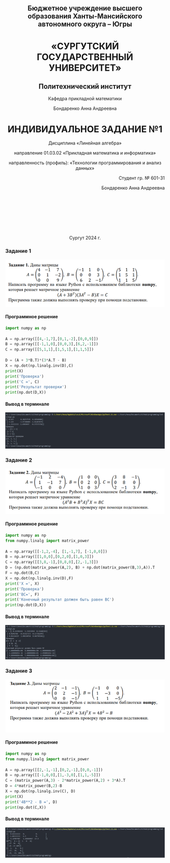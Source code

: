 <h2 style="text-align: center;">Бюджетное учреждение высшего образования Ханты-Мансийского автономного округа – Югры</h2>  

<h1 style="text-align: center;">«СУРГУТСКИЙ ГОСУДАРСТВЕННЫЙ УНИВЕРСИТЕТ»</h1>

<h2 style="text-align: center;">Политехнический институт</h2>

<p style="text-align: center;">Кафедра прикладной математики</p>

<p style="text-align: center;">Бондаренко Анна Андреевна</p>

<h1 style="text-align: center;">ИНДИВИДУАЛЬНОЕ ЗАДАНИЕ №1</h1>

<p style="text-align: center;">Дисциплина «Линейная алгебра»</p>

<p style="text-align: center;">направление 01.03.02 «Прикладная математика и информатика»</p>

<p style="text-align: center;">направленность (профиль): «Технологии программирования и анализ данных»</p>
 

<p style="text-align: right;">Студент гр. № 601-31</p>

<p style="text-align: right;">Бондаренко Анна Андреевна</p>

<pre>







</pre>

<p style="text-align: center;">Сургут 2024 г.</p>

### Задание 1
![](1.png)

#### Программное решение

```python
import numpy as np

A = np.array([[4,-1,7],[0,1,-2],[0,0,9]])
B = np.array([[-1,1,0],[0,0,3],[6,2,-1]])
C = np.array([[5,1,1],[1,5,1],[1,1,5]])

D = (A + 3*B.T)*(3*A.T - B)
X = np.dot(np.linalg.inv(D),C)
print(X)
print('Проверка')
print('C =', C)
print('Результат проверки')
print(np.dot(D,X))
```

#### Вывод в терминале
![](11.png)

### Задание 2
![](2.png)

#### Программное решение

```python
import numpy as np
from numpy.linalg import matrix_power

A = np.array([[-1,2,-4], [1,-1,7], [-1,0,0]])
B = np.array([[1,0,0],[0,2,0],[1,0,3]])
C = np.array([[3,8,-1],[0,8,0],[2,-1,3]])
D = (np.dot(matrix_power(A,2), B) + np.dot(matrix_power(B,3),A)).T
F = np.dot(B,C)
X = np.dot(np.linalg.inv(D),F)
print('X =', X)
print('Проверка')
print('BC=', F)
print('Конечный результат должен быть равен ВС')
print(np.dot(D,X))
```
#### Вывод в терминале
![](22.png)

### Задание 3
![](3.png)

#### Программное решение
```python
import numpy as np
from numpy.linalg import matrix_power

A = np.array([[2,-1,-1],[0,2,-1],[0,0,-1]])
B = np.array([[-1,0,0],[1,-3,0],[1,1,-5]])
C = (matrix_power(A,3) - 2*matrix_power(A,2) + 3*A).T
D = 4*matrix_power(B,2)-B
X = np.dot(np.linalg.inv(C), D)
print(X)
print('4B**2 - B =', D)
print(np.dot(C,X))
```

#### Вывод в терминале

![](33.png)